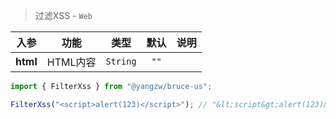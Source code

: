 > 过滤XSS - `Web`

入参|功能|类型|默认|说明
:-:|:-:|:-:|:-:|-
**html**|HTML内容|`String`|`""`

```js
import { FilterXss } from "@yangzw/bruce-us";

FilterXss("<script>alert(123)</script>"); // "&lt;script&gt;alert(123)&lt;/script&gt;"
```